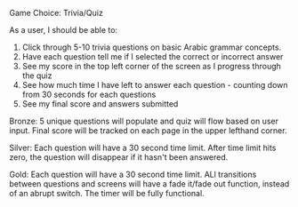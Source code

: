 Game Choice: Trivia/Quiz

As a user, I should be able to: 
1. Click through 5-10 trivia questions on basic Arabic grammar concepts. 
2. Have each question tell me if I selected the correct or incorrect answer
3. See my score in the top left corner of the screen as I progress through the quiz
5. See how much time I have left to answer each question - counting down from 30 seconds for each questions
6. See my final score and answers submitted

Bronze: 5 unique questions will populate and quiz will flow based on user input. Final score will be tracked on each page in the upper lefthand corner. 

Silver: Each question will have a 30 second time limit. After time limit hits zero, the question will disappear if it hasn't been answered. 

Gold: Each question will have a 30 second time limit. ALl transitions between questions and screens will have a fade it/fade out function, instead of an abrupt switch. The timer will be fully functional. 

